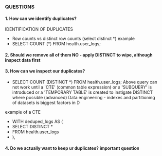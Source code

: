 ### QUESTIONS
#### 1. How can we identify duplicates?
IDENTIFICATION OF DUPLICATES
- Row counts vs distinct row counts (select distinct *)
example 
- SELECT COUNT (*) FROM health.user_logs;

#### 2. Should we remove all of them NO - apply DISTINCT to wipe, although inspect data first
#### 3. How can we inspect our duplicates? 
- SELECT COUNT (DISTINCT *) FROM health.user_logs; 
Above query can not work until a 'CTE' (common table expression) or a 'SUBQUERY' is introduced or a 'TEMPORARY TABLE' is created to instigate DISTINCT where possible (advanced)
Data engineering - indexes and partitioning of datasets is biggest factors in D

example of a CTE

- WITH deduped_logs AS (
- SELECT DISTINCT *
- FROM health.user_logs
- ),

#### 4. Do we actually want to keep ur duplicates? important question
